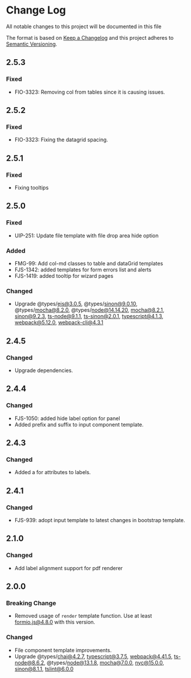# Change Log
All notable changes to this project will be documented in this file

The format is based on [Keep a Changelog](http://keepachangelog.com/)
and this project adheres to [Semantic Versioning](http://semver.org/).

## 2.5.3
### Fixed
 - FIO-3323: Removing col from tables since it is causing issues.

## 2.5.2
### Fixed
 - FIO-3323: Fixing the datagrid spacing.

## 2.5.1
### Fixed
 - Fixing tooltips

## 2.5.0
### Fixed
 - UIP-251: Update file template with file drop area hide option

### Added
 - FMG-99: Add col-md classes to table and dataGrid templates
 - FJS-1342: added templates for form errors list and alerts
 - FJS-1419: added tooltip for wizard pages

### Changed
 - Upgrade @types/ejs@3.0.5, @types/sinon@9.0.10, @types/mocha@8.2.0, @types/node@14.14.20, mocha@8.2.1, sinon@9.2.3, ts-node@9.1.1, ts-sinon@2.0.1, typescript@4.1.3, webpack@5.12.0, webpack-cli@4.3.1

## 2.4.5
### Changed
 - Upgrade dependencies.

## 2.4.4
### Changed
 - FJS-1050: added hide label option for panel
 - Added prefix and suffix to input component template.

## 2.4.3
### Changed
 - Added a for attributes to labels.

## 2.4.1
### Changed
 - FJS-939: adopt input template to latest changes in bootstrap template.

## 2.1.0
### Changed
 - Add label alignment support for pdf renderer

## 2.0.0
### Breaking Change
 - Removed usage of `render` template function. Use at least formio.js@4.8.0 with this version.

### Changed
 - File component template improvements.
 - Upgrade @types/chai@4.2.7, typescript@3.7.5, webpack@4.41.5, ts-node@8.6.2, @types/node@13.1.8, mocha@7.0.0, nyc@15.0.0, sinon@8.1.1, tslint@6.0.0

